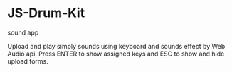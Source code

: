 # JS-Drum-Kit
sound app

Upload and play simply sounds using keyboard and sounds effect by Web Audio api.
Press ENTER to show assigned keys and ESC to show and hide upload forms.
